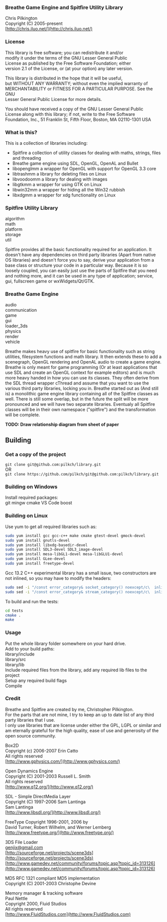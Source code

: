 ### Breathe Game Engine and Spitfire Utility Library  
 Chris Pilkington  
 Copyright (C) 2005-present  
 [http://chris.iluo.net/](http://chris.iluo.net/)

### License

This library is free software; you can redistribute it and/or  
 modify it under the terms of the GNU Lesser General Public  
 License as published by the Free Software Foundation; either  
 version 2.1 of the License, or (at your option) any later version.

This library is distributed in the hope that it will be useful,  
 but WITHOUT ANY WARRANTY; without even the implied warranty of  
 MERCHANTABILITY or FITNESS FOR A PARTICULAR PURPOSE. See the GNU  
 Lesser General Public License for more details.

You should have received a copy of the GNU Lesser General Public  
 License along with this library; if not, write to the Free Software  
 Foundation, Inc., 51 Franklin St, Fifth Floor, Boston, MA 02110-1301 USA  

### What is this?

This is a collection of libraries including:

*   Spitfire a collection of utility classes for dealing with maths, strings, files and threading
*   Breathe game engine using SDL, OpenGL, OpenAL and Bullet
*   libopenglmm a wrapper for OpenGL with support for OpenGL 3.3 core
*   libtrashmm a library for deleting files on Linux
*   libvoodoomm a library for dealing with images
*   libgtkmm a wrapper for using GTK on Linux
*   libwin32mm a wrapper for hiding all the Win32 rubbish
*   libxdgmm a wrapper for xdg functionality on Linux

### Spitfire Utility Library

algorithm  
math  
platform  
storage  
util  

Spitfire provides all the basic functionality required for an application. It doesn't have any dependencies on third party libraries (Apart from native OS libraries) and doesn't force you to say, derive your application from a base class or structure your code in a particular way. Because it is so loosely coupled, you can easily just use the parts of Spitfire that you need and nothing more, and it can be used in any type of application; service, gui, fullscreen game or wxWidgets/Qt/GTK.

### Breathe Game Engine

audio  
communication  
game  
gui  
loader_3ds  
physics  
render  
vehicle  

Breathe makes heavy use of spitfire for basic functionality such as string utilities, filesystem functions and math library. It then extends these to add a scenegraph, OpenGL rendering and OpenAL audio to create a game engine. Breathe is only meant for game programming (Or at least applications that use SDL and create an OpenGL context for example editors) and is much more heavy handed in how you can use its classes. They often derive from the SDL thread wrapper cThread and assume that you want to use the various third party libraries, locking you in. Breathe started out as (And still is) a monolithic game engine library containing all of the Spitfire classes as well. There is still some overlap, but in the future the split will be more pronounced and we will have two separate libraries. Eventualy all Spitfire classes will be in their own namespace ("spitfire") and the transformation will be complete.

**TODO: Draw relationship diagram from sheet of paper**

## Building

### Get a copy of the project

`git clone git@github.com:pilkch/library.git`  
OR  
`git clone https://github.com/pilkch/git@github.com:pilkch/library.git`  

### Building on Windows

Install required packages:  
git
mingw
cmake
VS Code
boost

### Building on Linux

Use yum to get all required libraries such as:
```bash
sudo yum install gcc gcc-c++ make cmake gtest-devel gmock-devel
sudo yum install gnutls-devel
sudo yum install libxdg-basedir-devel
sudo yum install SDL3-devel SDL3_image-devel
sudo yum install mesa-libGL1-devel mesa-libGLU1-devel
sudo yum install GLee-devel
sudo yum install freetype-devel
```

Gcc 13.2 C++ experimental library has a small issue, two constructors are not inlined, so you may have to modify the headers:
```bash
sudo sed -i "/const error_category& socket_category() noexcept/c\  inline const error_category& socket_category() noexcept" /usr/include/c++/13/experimental/socket
sudo sed -i "/const error_category& stream_category() noexcept/c\  inline const error_category& stream_category() noexcept" /usr/include/c++/13/experimental/buffer
```

To build and run the tests:
```bash
cd tests
cmake .
make
```

### Usage

Put the whole library folder somewhere on your hard drive.  
Add to your build paths:  
library/include  
library/src  
library/lib  
Include required files from the library, add any required lib files to the project  
Setup any required build flags  
Compile

### Credit

Breathe and Spitfire are created by me, Christopher Pilkington.   
For the parts that are not mine, I try to keep an up to date list of any third party libraries that I use.   
I only use libraries that are license under either the GPL, LGPL or similar and am eternally grateful for the high quality, ease of use and generosity of the open source community.

Box2D  
 Copyright (c) 2006-2007 Erin Catto  
 All rights reserved  
 [http://www.gphysics.com/](http://www.gphysics.com/)

Open Dynamics Engine  
 Copyright (C) 2001-2003 Russell L. Smith  
 All rights reserved  
 [http://www.q12.org/](http://www.q12.org/)

SDL - Simple DirectMedia Layer  
 Copyright (C) 1997-2006 Sam Lantinga  
 Sam Lantinga  
 [http://www.libsdl.org/](http://www.libsdl.org/)

FreeType Copyright 1996-2001, 2006 by  
 David Turner, Robert Wilhelm, and Werner Lemberg  
 [http://www.freetype.org/](http://www.freetype.org/)

3DS File Loader  
 genjix@gmail.com  
 [http://sourceforge.net/projects/scene3ds](http://sourceforge.net/projects/scene3ds)  
 [http://www.gamedev.net/community/forums/topic.asp?topic_id=313126](http://www.gamedev.net/community/forums/topic.asp?topic_id=313126)

MD5 RFC 1321 compliant MD5 implementation  
 Copyright (C) 2001-2003 Christophe Devine

Memory manager & tracking software  
 Paul Nettle  
 Copyright 2000, Fluid Studios  
 All rights reserved  
 [http://www.FluidStudios.com](http://www.FluidStudios.com)
 